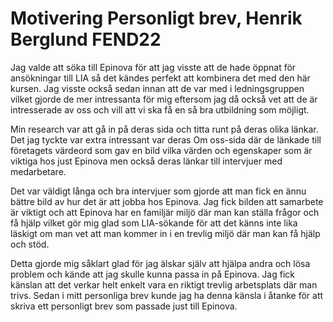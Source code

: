# Motivering Personligt brev, Henrik Berglund FEND22

Jag valde att söka till Epinova för att jag visste att de hade öppnat för ansökningar till LIA så det kändes perfekt att kombinera det med den här kursen. Jag visste också sedan innan att de var med i ledningsgruppen vilket gjorde de mer intressanta för mig eftersom jag då också vet att de är intresserade av oss och vill att vi ska få en så bra utbildning som möjligt.

Min research var att gå in på deras sida och titta runt på deras olika länkar. Det jag tyckte var extra intressant var deras Om oss-sida där de länkade till företagets värdeord som gav en bild vilka värden och egenskaper som är viktiga hos just Epinova men också deras länkar till intervjuer med medarbetare. 

Det var väldigt långa och bra intervjuer som gjorde att man fick en ännu bättre bild av hur det är att jobba hos Epinova. Jag fick bilden att samarbete är viktigt och att Epinova har en familjär miljö där man kan ställa frågor och få hjälp vilket gör mig glad som LIA-sökande för att det känns inte lika läskigt om man vet att man kommer in i en trevlig miljö där man kan få hjälp och stöd.

Detta gjorde mig såklart glad för jag älskar själv att hjälpa andra och lösa problem och kände att jag skulle kunna passa in på Epinova. Jag fick känslan att det verkar helt enkelt vara en riktigt trevlig arbetsplats där man trivs. Sedan i mitt personliga brev kunde jag ha denna känsla i åtanke för att skriva ett personligt brev som passade just till Epinova.